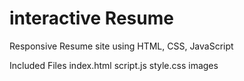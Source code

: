 # interactive Resume  

Responsive Resume site using HTML, CSS, JavaScript

Included Files
index.html
script.js
style.css
images
